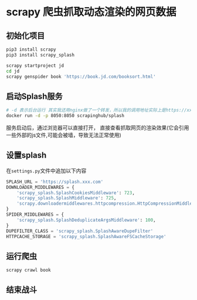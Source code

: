 # scrapy 爬虫抓取动态渲染的网页数据  

## 初始化项目  

```sh
pip3 install scrapy 
pip3 install scrapy_splash

scrapy startproject jd
cd jd
scrapy genspider book 'https://book.jd.com/booksort.html' 
```

## 启动Splash服务  

```sh
# -d 表示后台运行 其实我还用nginx做了一个转发，所以我的调用地址实际上是https://xxx.xxx.com 而不是 http://127.0.0.1:8085 ，你们本地启动的话， 就直接用http://127.0.0.1:8085就好了,因为docker会把容器的8085端口映射到0.0.0.0的8085端口的
docker run -d -p 8050:8050 scrapinghub/splash
```
服务启动后，通过浏览器可以直接打开， 直接查看抓取网页的渲染效果(它会引用一些外部的js文件,可能会被墙，导致无法正常使用)

## 设置splash  

在`settings.py`文件中追加以下内容
```python
SPLASH_URL = 'https://splash.xxx.com'  
DOWNLOADER_MIDDLEWARES = {
    'scrapy_splash.SplashCookiesMiddleware': 723,
    'scrapy_splash.SplashMiddleware': 725,
    'scrapy.downloadermiddlewares.httpcompression.HttpCompressionMiddleware': 810,
}
SPIDER_MIDDLEWARES = {
    'scrapy_splash.SplashDeduplicateArgsMiddleware': 100,
}
DUPEFILTER_CLASS = 'scrapy_splash.SplashAwareDupeFilter'
HTTPCACHE_STORAGE = 'scrapy_splash.SplashAwareFSCacheStorage'
```


## 运行爬虫  

```sh
scrapy crawl book
```

## 结束战斗  


